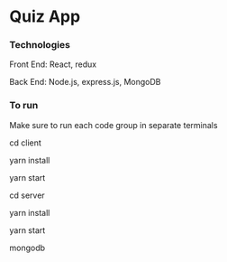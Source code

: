 # Quiz App

### Technologies

Front End: React, redux

Back End: Node.js, express.js, MongoDB



### To run

Make sure to run each code group in separate terminals


cd client

yarn install

yarn start


cd server

yarn install

yarn start


mongodb
